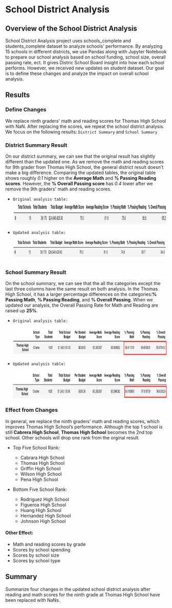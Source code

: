 # School District Analysis

## Overview of the School District Analysis 
School District Analysis project uses schools_complete and students_complete dataset to analyze schools' performance. By analyzing 15 schools in different districts, we use Pandas along with Jupyter Notebook to prepare our school analysis based on school funding, school size, overall passing rate, ect. It gives Distric School Board insight into how each school performs. However, we received new updates on student dataset. Our goal is to define these changes and analyze the impact on overall school analysis.

## Results 
### Define Changes
We replace ninth graders' math and reading scores for Thomas High School with NaN. After replacing the scores, we repeat the school district analysis. We focus on the following results: ```District Summary``` and ```School Summary```

### District Summary Result
On our district summary, we can see that the original result has slightly different than the updated one. As we remove the math and reading scores for 9th grader from Thomas High School, the general district result doesn't make a big difference. Comparing the updated tables, the original table shows roughly *0.1* higher on the **Average Math** and **% Passing Reading scores**. However, the **% Overall Passing score** has *0.4* lower after we remove the 9th graders' math and reading scores. 

  - ```Original analysis table:```
       <img src="Resources/results/district_summary_orig.png" width="895" height="70">



  - ```Updated analysis table:```
       <img src="Resources/update results/district_summary_new.png" width="900" height="80">

### School Summary Result
On the school summary, we can see that the all the categories except the last three columns have the same result on both analysis. In the Thomas High School, it has a larger percentage differences on the categories:**% Passing Math**, **% Passing Reading**, and **% Overall Passing**. When we updated our analysis, the Overall Passing Rate for Math and Reading are raised up **25%**.

  - ```Original analysis table:```
      <img src="Resources/results/school summary_THS_orig.png" wodth="1100" height="100">


  - ```Updated analysis table:```
      <img src="Resources/update results/school summary_THS_updated.png" wodth="1100" height="100">

### Effect from Changes
In general, we replace the ninth graders’ math and reading scores, which improves Thomas High School’s performance. Although the top 1 school is still **Cabrera High School**, **Thomas High School** becomes the 2nd top school. Other schools will drop one rank from the orginal result.

  - Top Five School Rank:
      - Cabrara High School
      - Thomas High School
      - Griffin High School
      - Wilson High School
      - Pena High School

  - Bottom Five School Rank:
      - Rodriguez High School
      - Figueroa High School
      - Huang High School
      - Hernandez High School
      - Johnson High School

#### Other Effect:
  - Math and reading scores by grade
  - Scores by school spending
  - Scores by school size
  - Scores by school type
## Summary
Summarize four changes in the updated school district analysis after reading and math scores for the ninth grade at Thomas High School have been replaced with NaNs.
